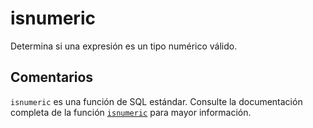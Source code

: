 ﻿---
SidebarGroup: "Funciones de conversión y selección"
Autogenerated: true
---

# isnumeric

Determina si una expresión es un tipo numérico válido.

## Comentarios 

`isnumeric` es una función de SQL estándar. Consulte la documentación completa de la función [`isnumeric`](https://learn.microsoft.com/es-es/sql/t-sql/functions/isnumeric-transact-sql) para mayor información.
